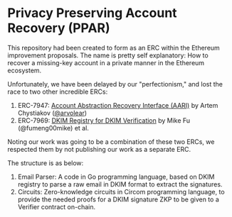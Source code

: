 # Privacy Preserving Account Recovery (PPAR)

This repository had been created to form as an ERC within the Ethereum improvement proposals. The name is pretty self explanatory: How to recover a missing-key account in a private manner in the Ethereum ecosystem. 

Unfortunately, we have been delayed by our "perfectionism," and lost the race to two other incredible ERCs: 

1. ERC-7947: [Account Abstraction Recovery Interface (AARI)](https://github.com/ethereum/ERCs/blob/master/ERCS/erc-7947.md) by Artem Chystiakov ([@arvolear](https://github.com/Arvolear))
2. ERC-7969: [DKIM Registry for DKIM Verification](https://github.com/ethereum/ERCs/pull/1084) by Mike Fu (@fumeng00mike) et al.

Noting our work was going to be a combination of these two ERCs, we respected them by not publishing our work as a separate ERC. 

The structure is as below:
1. Email Parser: A code in Go programming language, based on DKIM registry to parse a raw email in DKIM format to extract the signatures.
2. Circuits: Zero-knowledge circuits in Circom programming language, to provide the needed proofs for a DKIM signature ZKP to be given to a Verifier contract on-chain.

